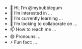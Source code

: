 - 👋 Hi, I’m @mybubblegum
- 👀 I’m interested in ...
- 🌱 I’m currently learning ...
- 💞️ I’m looking to collaborate on ...
- 📫 How to reach me ...
- 😄 Pronouns: ...
- ⚡ Fun fact: ...

<!---
mybubblegum/mybubblegum is a ✨ special ✨ repository because its `README.md` (this file) appears on your GitHub profile.
You can click the Preview link to take a look at your changes.
--->
